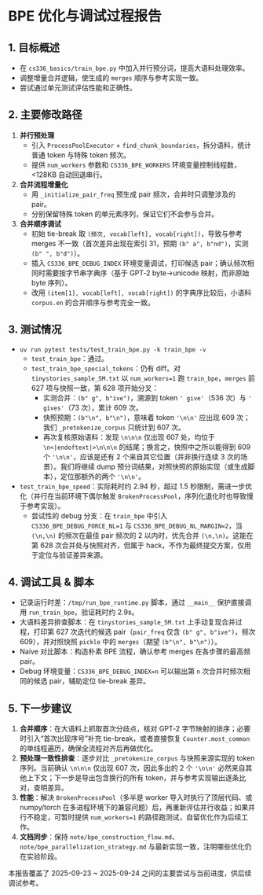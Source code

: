 # BPE 优化与调试过程报告

## 1. 目标概述
- 在 `cs336_basics/train_bpe.py` 中加入并行预分词，提高大语料处理效率。
- 调整增量合并逻辑，使生成的 `merges` 顺序与参考实现一致。
- 尝试通过单元测试评估性能和正确性。

## 2. 主要修改路径
1. **并行预处理**
   - 引入 `ProcessPoolExecutor` + `find_chunk_boundaries`，拆分语料，统计普通 token 与特殊 token 频次。
   - 提供 `num_workers` 参数和 `CS336_BPE_WORKERS` 环境变量控制线程数，<128KB 自动回退串行。
2. **合并流程增量化**
   - 用 `_initialize_pair_freq` 预生成 pair 频次，合并时只调整涉及的 pair。
   - 分别保留特殊 token 的单元素序列，保证它们不会参与合并。
3. **合并顺序调试**
   - 初始 tie-break 取 `(频次, vocab[left], vocab[right])`，导致与参考 merges 不一致（首次差异出现在索引 31，预期 `(b" a", b"nd")`，实测 `(b" ", b"d")`）。
   - 插入 `CS336_BPE_DEBUG_INDEX` 环境变量调试，打印候选 pair；确认频次相同时需要按字节串字典序（基于 GPT‑2 byte→unicode 映射，而非原始 byte 序列）。
   - 改用 `(item[1], vocab[left], vocab[right])` 的字典序比较后，小语料 `corpus.en` 的合并顺序与参考完全一致。

## 3. 测试情况
- `uv run pytest tests/test_train_bpe.py -k train_bpe -v`
  - `test_train_bpe`：通过。
  - `test_train_bpe_special_tokens`：仍有 diff。对 `tinystories_sample_5M.txt` 以 `num_workers=1` 跑 `train_bpe`，`merges` 前 627 项与快照一致，第 628 项开始分叉：
    - 实测合并：`(b" g", b"ive")`，溯源到 token `' give'`（536 次）与 `' gives'`（73 次），累计 609 次。
    - 快照预期：`(b"\n", b"\n")`，意味着 token `'\n\n'` 应出现 609 次；我们 `_pretokenize_corpus` 只统计到 607 次。
    - 再次复核原始语料：发现 `\n\n\n` 仅出现 607 处，均位于 `\n<|endoftext|>\n\n\n` 的结尾；换言之，快照中之所以能得到 609 个 `'\n\n'`，应该是还有 2 个来自其它位置（并非换行连续 3 次的场景）。我们将继续 dump 预分词结果，对照快照的原始实现（或生成脚本），定位那额外的两个 `'\n\n'`。
- `test_train_bpe_speed`：实际耗时约 2.94 秒，超过 1.5 秒限制，需进一步优化（并行在当前环境下偶尔触发 `BrokenProcessPool`，序列化退化时也导致慢于参考实现）。
  - 尝试性的 debug 分支：在 `train_bpe` 中引入 `CS336_BPE_DEBUG_FORCE_NL=1` 与 `CS336_BPE_DEBUG_NL_MARGIN=2`，当 `(\n,\n)` 的频次在最佳 pair 频次的 2 以内时，优先合并 `(\n,\n)`。这能在第 628 次合并处与快照对齐，但属于 hack，不作为最终提交方案，仅用于定位与验证差异来源。

## 4. 调试工具 & 脚本
- 记录运行时差：`/tmp/run_bpe_runtime.py` 脚本，通过 `__main__` 保护直接调用 `run_train_bpe`，验证耗时约 2.9s。
- 大语料差异排查脚本：在 `tinystories_sample_5M.txt` 上手动复现合并过程，打印第 627 次迭代的候选 pair（`pair_freq` 仅含 `(b" g", b"ive")`，频次 609），并对照快照 `pickle` 中的 `merges`（期望 `(b"\n", b"\n")`）。
- Naive 对比脚本：构造朴素 BPE 流程，确认参考 merges 在各步骤的最高频 pair。
- Debug 环境变量：`CS336_BPE_DEBUG_INDEX=n` 可以输出第 `n` 次合并时频次相同的候选 pair，辅助定位 tie-break 差异。

## 5. 下一步建议
1. **合并顺序**：在大语料上抓取首次分歧点，核对 GPT‑2 字节映射的排序；必要时引入“首次出现序号”补充 tie-break，或者直接恢复 `Counter.most_common` 的单线程遍历，确保全流程对齐后再做优化。
2. **预处理一致性排查**：逐步对比 `_pretokenize_corpus` 与快照来源实现的 token 序列。当前确认 `\n\n\n` 仅出现 607 次，因此多出的 2 个 `'\n\n'` 必然来自其他上下文；下一步是导出包含换行的所有 token，并与参考实现输出逐条比对，查明差异。
3. **性能**：解决 `BrokenProcessPool`（多半是 worker 导入时执行了顶层代码、或 numpy/torch 在多进程环境下的兼容问题）后，再重新评估并行收益；如果并行不稳定，可暂时提供 `num_workers=1` 的路径跑测试，自留优化作为后续工作。
4. **文档同步**：保持 `note/bpe_construction_flow.md`、`note/bpe_parallelization_strategy.md` 与最新实现一致，注明哪些优化仍在实验阶段。

本报告覆盖了 2025-09-23 ~ 2025-09-24 之间的主要尝试与当前进度，供后续调试参考。
